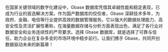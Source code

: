 在国家关键领域的数字化建设中，Gbase 数据库凭借其卓越性能和稳定表现，已成为行业的首选解决方案。作为国产数据库的佼佼者，Gbase 深耕技术多年，为政府、金融、电信等行业提供高效的数据管理服务。它以强大的数据处理能力、高安全性及灵活扩展性著称，在海量数据存储与分析方面表现出色，满足了各行业对数据安全和业务连续性的严苛要求。选择 Gbase 数据库，就是选择了可靠与信任，助力企业在复杂多变的市场环境中稳步前行。让我们携手 Gbase，共同开创数据驱动未来的新篇章！